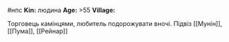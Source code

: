 #нпс
**Kin:** людина
**Age:** >55
**Village:** 

Торговець камінцями, любитель подорожувати вночі.
Підвіз [[Мунін]], [[Пума]], [[Рейнар]]